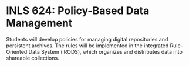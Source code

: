 # INLS 624: Policy-Based Data Management

Students will develop policies for managing digital repositories and persistent archives. The rules will be implemented in the integrated Rule-Oriented Data System (iRODS), which organizes and distributes data into shareable collections.